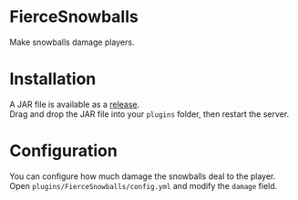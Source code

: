 # FierceSnowballs

Make snowballs damage players.

# Installation

A JAR file is available as a [release](https://github.com/honkling/FierceSnowballs/releases).<br>
Drag and drop the JAR file into your `plugins` folder, then restart the server.

# Configuration

You can configure how much damage the snowballs deal to the player.
Open `plugins/FierceSnowballs/config.yml` and modify the `damage` field.
